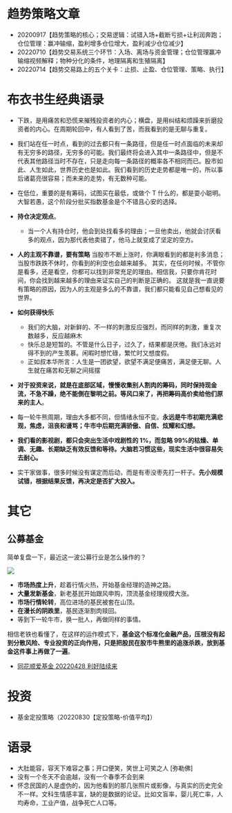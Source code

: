 # 趋势策略文章

- 20200917【趋势策略的核心；交易逻辑：试错入场+截断亏损+让利润奔跑；仓位管理：赢冲输缩，盈利增多仓位增大，盈利减少仓位减少】
- 20220710【趋势交易系统三个环节：入场、离场与资金管理；仓位管理赢冲输缩视频解释；物种分化的条件，地理隔离和生殖隔离】
- 20220714【趋势交易路上的五个关卡：止损、止盈、仓位管理、策略、执行】

# 布衣书生经典语录

- 下跌，是用痛苦和恐慌来摧残投资者的内心；横盘，是用纠结和烦躁来折磨投资者的内心。在周期轮回中，有人看到了苦，而我看到的是无聊与重复。
- 我们站在任一时点，看到的过去都只有一条路径，但是任一时点面临的未来却有无穷多的路径，无穷多的可能。我们最终将会进入其中一条路径中，但是不代表其他路径当时不存在，只是走向每一条路径的概率各不相同而已。股市如此、人生如此，世界历史也是如此。我们看到的历史走势都是唯一的，所以事后诸葛亮很容易；而未来的走势，有无数种可能。

- 在低位，重要的是有筹码，试图买在最低，或做个 T 什么的，都是耍小聪明。大智若愚，这个阶段分批买指数基金是个不错且心安的选择。

- **持仓决定观点**。

  - 当一个人有持仓时，他会到处找看多的理由；一旦他卖出，他就会讨厌看多的观点，因为那代表他卖错了，他马上就变成了坚定的空方。

- **人的主观不靠谱，要有策略**
  当股市不断上涨时，你满眼看到的都是利多消息；当股市跌跌不休时，你看到的利空也会越来越多。
  其实，在任何时候，不管你是看多，还是看空，你都可以找到非常充足的理由。相信我，只要你肯花时间，你会找到越来越多的理由来证实自己的判断是正确的。
  这就是我一直说要有策略的原因，因为人的主观是多么的不靠谱，我们都只能看见自己想看见的世界。

- **如何获得快乐**
  - 我们的大脑，对新鲜的、不一样的刺激反应强烈，而同样的刺激，重复次数越多，反应越麻木
  - 快乐总是短暂的。不管是什么日子，过久了，结果都是厌倦。我们永远对得不到的产生羡慕。闲暇时想忙碌，繁忙时又想度假。
  - 正如叔本华所言：人生是一团欲望，欲望不满足便痛苦，满足便无聊。人生就在痛苦和无聊之间摇摆
- **对于投资来说，就是在底部区域，慢慢收集别人割肉的筹码，同时保持现金流，不急不躁，绝不能倒在黎明之前。等风口来了，再把筹码高价卖给他们原来的主人**。
- 每一轮牛熊周期，理由大多都不同，但情绪永恒不变。**永远是牛市初期充满悲观，焦虑，沮丧和谩骂；牛市中后期充满骄傲、自信、炫耀和幻想。**
- **我们看的影视剧，都只会突出生活中戏剧性的 1%，而忽略 99%的枯燥、单调、无趣、长期缺乏有效反馈和等待。大脑若习惯这些，现实生活中很容易失去耐心。**
- 实干家做事，很多时候没有谋定而后动，而是有枣没枣先打一杆子。**先小规模试错，根据结果反馈，再决定是否扩大投入。**

# 其它

## 公募基金

简单复盘一下，最近这一波公募行业是怎么操作的？

![](https://mmbiz.qpic.cn/mmbiz_png/AIlSPIN5ZkiaSO9BFbuNv6KDgqsnR0cbw2icKwJyxQib8icptF7mH9ianniacEw0SibssON1r6uPPaNMlk0OFc2GBJP1A/640?wx_fmt=png&wxfrom=5&wx_lazy=1&wx_co=1)

- **市场热度上升**，趁着行情火热，开始基金经理的造神之路。
- **大量发新基金**，新老基民开始跟风申购，顶流基金经理规模大涨。
- **市场行情轮转**，高位进场的基民被套在山顶。
- **在漫长的阴跌里**，基民逐渐割肉赎回。
- 等到下一轮牛市，换一批人，再做同样的事情。

相信老铁也看懂了，在这样的运作模式下，**基金这个标准化金融产品，压根没有起到分散风险、专业投资的正向作用，只是把股民在股市牛熊里的追涨杀跌，放到基金这件事上再做了一遍**。

- [同花顺爱基金 20220428 利好陆续来](https://mp.weixin.qq.com/s/aDRGlspu_t8siudUYmGdKQ)

##

# 投资

- 基金定投策略（20220830【定投策略-价值平均】）

# 语录

- 大肚能容，容天下难容之事；开口便笑，笑世上可笑之人 [弥勒佛]
- 没有一个冬天不会逾越，没有一个春季不会到来
- 怀念民国的人是虚伪的，因为他看到的那几张照片或影像，与真实的历史完全不一样。文科生情感丰富，缺的是数据的论证。比如文盲率，婴儿死亡率，人均寿命，工业产值，战争死亡人口等。
